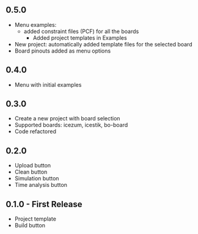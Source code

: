 ## 0.5.0
* Menu examples:
  * added constraint files (PCF) for all the boards
	* Added project templates in Examples
* New project: automatically added template files for the selected board
* Board pinouts added as menu options

## 0.4.0
* Menu with initial examples

## 0.3.0
* Create a new project with board selection
* Supported boards: icezum, icestik, bo-board
* Code refactored

## 0.2.0
* Upload button
* Clean button
* Simulation button
* Time analysis button

## 0.1.0 - First Release
* Project template
* Build button
